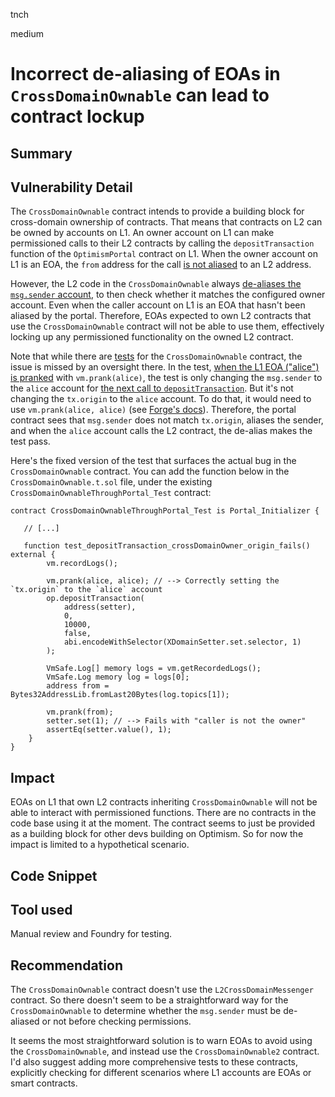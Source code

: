 tnch

medium

# Incorrect de-aliasing of EOAs in `CrossDomainOwnable` can lead to contract lockup

## Summary

## Vulnerability Detail

The `CrossDomainOwnable` contract intends to provide a building block for cross-domain ownership of contracts. That means that contracts on L2 can be owned by accounts on L1. An owner account on L1 can make permissioned calls to their L2 contracts by calling the `depositTransaction` function of the `OptimismPortal` contract on L1. When the owner account on L1 is an EOA, the `from` address for the call [is not aliased](https://github.com/sherlock-audit/2023-01-optimism/blob/main/optimism/packages/contracts-bedrock/contracts/L1/OptimismPortal.sol#L374-L378) to an L2 address.

However, the L2 code in the `CrossDomainOwnable` always [de-aliases the `msg.sender` account](https://github.com/sherlock-audit/2023-01-optimism/blob/main/optimism/packages/contracts-bedrock/contracts/L2/CrossDomainOwnable.sol#L21), to then check whether it matches the configured owner account. Even when the caller account on L1 is an EOA that hasn't been aliased by the portal. Therefore, EOAs expected to own L2 contracts that use the `CrossDomainOwnable` contract will not be able to use them, effectively locking up any permissioned functionality on the owned L2 contract.

Note that while there are [tests](https://github.com/sherlock-audit/2023-01-optimism/blob/main/optimism/packages/contracts-bedrock/contracts/test/CrossDomainOwnable.t.sol) for the `CrossDomainOwnable` contract, the issue is missed by an oversight there. In the test, [when the L1 EOA ("alice") is pranked](https://github.com/sherlock-audit/2023-01-optimism/blob/main/optimism/packages/contracts-bedrock/contracts/test/CrossDomainOwnable.t.sol#L54) with `vm.prank(alice)`, the test is only changing the `msg.sender` to the `alice` account for [the next call to `depositTransaction`](https://github.com/sherlock-audit/2023-01-optimism/blob/main/optimism/packages/contracts-bedrock/contracts/test/CrossDomainOwnable.t.sol#L55). But it's not changing the `tx.origin` to the `alice` account. To do that, it would need to use `vm.prank(alice, alice)` (see [Forge's docs](https://book.getfoundry.sh/cheatcodes/prank)). Therefore, the portal contract sees that `msg.sender` does not match `tx.origin`, aliases the sender, and when the `alice` account calls the L2 contract, the de-alias makes the test pass.

Here's the fixed version of the test that surfaces the actual bug in the `CrossDomainOwnable` contract. You can add the function below in the `CrossDomainOwnable.t.sol` file, under the existing `CrossDomainOwnableThroughPortal_Test` contract:

```solidity
contract CrossDomainOwnableThroughPortal_Test is Portal_Initializer {

   // [...]
   
   function test_depositTransaction_crossDomainOwner_origin_fails() external {
        vm.recordLogs();

        vm.prank(alice, alice); // --> Correctly setting the `tx.origin` to the `alice` account
        op.depositTransaction(
            address(setter),
            0,
            10000,
            false,
            abi.encodeWithSelector(XDomainSetter.set.selector, 1)
        );

        VmSafe.Log[] memory logs = vm.getRecordedLogs();
        VmSafe.Log memory log = logs[0];
        address from = Bytes32AddressLib.fromLast20Bytes(log.topics[1]);

        vm.prank(from);
        setter.set(1); // --> Fails with "caller is not the owner"
        assertEq(setter.value(), 1);
    }
}
```

## Impact

EOAs on L1 that own L2 contracts inheriting `CrossDomainOwnable` will not be able to interact with permissioned functions. There are no contracts in the code base using it at the moment. The contract seems to just be provided as a building block for other devs building on Optimism. So for now the impact is limited to a hypothetical scenario.

## Code Snippet

## Tool used

Manual review and Foundry for testing.

## Recommendation

The `CrossDomainOwnable` contract doesn't use the `L2CrossDomainMessenger` contract. So there doesn't seem to be a straightforward way for the `CrossDomainOwnable` to determine whether the `msg.sender` must be de-aliased or not before checking permissions.

It seems the most straightforward solution is to warn EOAs to avoid using the `CrossDomainOwnable`, and instead use the `CrossDomainOwnable2` contract. I'd also suggest adding more comprehensive tests to these contracts, explicitly checking for different scenarios where L1 accounts are EOAs or smart contracts.

